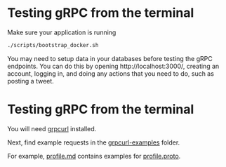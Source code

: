 # Testing gRPC from the terminal 

Make sure your application is running

```bash
./scripts/bootstrap_docker.sh
```

You may need to setup data in your databases before testing the gRPC endpoints. You can do this by opening http://localhost:3000/, creating an account, logging in, and doing any actions that you need to do, such as posting a tweet.

# Testing gRPC from the terminal

You will need [grpcurl](https://github.com/fullstorydev/grpcurl) installed.

Next, find example requests in the [grpcurl-examples](../grpcurl-examples) folder.

For example, [profile.md](../grpcurl-examples/profile.md) contains examples for [profile.proto](../schemas/protos/backend/profile.proto).